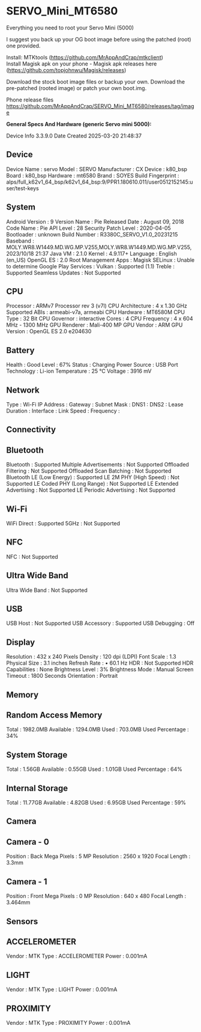 # SERVO_Mini_MT6580
Everything you need to root your Servo Mini (5000) 

I suggest you back up your OG boot image before using the patched (root) one provided.

Install: 
MTKtools (https://github.com/MrAppAndCrap/mtkclient)  
Install Magisk apk on your phone - Magisk apk releases here (https://github.com/topjohnwu/Magisk/releases)  

Download the stock boot image files or backup your own. 
Download the pre-patched (rooted image) or patch your own boot.img.  

Phone release files https://github.com/MrAppAndCrap/SERVO_Mini_MT6580/releases/tag/image  


**General Specs And Hardware (generic Servo mini 5000):**

Device Info 3.3.9.0
Date Created 2025-03-20 21:48:37

Device
--------------------------------------------------------
Device Name : servo
Model : SERVO
Manufacturer : CX
Device : k80_bsp
Board : k80_bsp
Hardware : mt6580
Brand : SOYES
Build Fingerprint : alps/full_k62v1_64_bsp/k62v1_64_bsp:9/PPR1.180610.011/user0512152145:user/test-keys


System
--------------------------------------------------------
Android Version : 9
Version Name : Pie
Released Date : August 09, 2018
Code Name : Pie
API Level : 28
Security Patch Level : 2020-04-05
Bootloader : unknown
Build Number : R3380C_SERVO_V1.0_20231215
Baseband : MOLY.WR8.W1449.MD.WG.MP.V255,MOLY.WR8.W1449.MD.WG.MP.V255, 2023/10/18 21:37
Java VM : 2.1.0
Kernel : 4.9.117+
Language : English (en_US)
OpenGL ES : 2.0
Root Management Apps : Magisk
SELinux : Unable to determine
Google Play Services : 
Vulkan : Supported (1.1)
Treble : Supported
Seamless Updates : Not Supported


CPU
--------------------------------------------------------
Processor : ARMv7 Processor rev 3 (v7l)
CPU Architecture : 4 x 1.30 GHz
Supported ABIs : armeabi-v7a, armeabi
CPU Hardware : MT6580M
CPU Type : 32 Bit
CPU Governor : interactive
Cores : 4
CPU Frequency : 4 x 604 MHz - 1300 MHz
GPU Renderer : Mali-400 MP
GPU Vendor : ARM
GPU Version : OpenGL ES 2.0 e204630


Battery
--------------------------------------------------------
Health : Good
Level : 67%
Status : Charging
Power Source : USB Port
Technology : Li-ion
Temperature : 25 ℃
Voltage : 3916 mV



Network
--------------------------------------------------------
Type : Wi-Fi
IP Address : 
Gateway : 
Subnet Mask : 
DNS1 : 
DNS2 :
Lease Duration : 
Interface : 
Link Speed : 
Frequency : 



Connectivity
--------------------------------------------------------
Bluetooth
------------------
Bluetooth : Supported
Multiple Advertisements : Not Supported
Offloaded Filtering : Not Supported
Offloaded Scan Batching : Not Supported
Bluetooth LE (Low Energy) : Supported
LE 2M PHY (High Speed) : Not Supported
LE Coded PHY (Long Range) : Not Supported
LE Extended Advertising : Not Supported
LE Periodic Advertising : Not Supported

Wi-Fi
------------------
WiFi Direct : Supported
5GHz : Not Supported

NFC
------------------
NFC : Not Supported

Ultra Wide Band
------------------
Ultra Wide Band : Not Supported

USB
------------------
USB Host : Not Supported
USB Accessory : Supported
USB Debugging : Off


Display
--------------------------------------------------------
Resolution : 432 x 240 Pixels
Density : 120 dpi (LDPI)
Font Scale : 1.3
Physical Size : 3.1 inches
Refresh Rate : • 60.1 Hz
HDR : Not Supported
HDR Capabilities : None
Brightness Level : 3%
Brightness Mode : Manual
Screen Timeout : 1800 Seconds
Orientation : Portrait


Memory
--------------------------------------------------------
Random Access Memory
------------------
Total : 1982.0MB
Available : 1294.0MB
Used : 703.0MB
Used Percentage : 34%

System Storage
------------------
Total : 1.56GB
Available : 0.55GB
Used : 1.01GB
Used Percentage : 64%

Internal Storage
------------------
Total : 11.77GB
Available : 4.82GB
Used : 6.95GB
Used Percentage : 59%


Camera
--------------------------------------------------------
Camera - 0
------------------
Position : Back
Mega Pixels : 5 MP
Resolution : 2560 x 1920
Focal Length : 3.3mm

Camera - 1
------------------
Position : Front
Mega Pixels : 0 MP
Resolution : 640 x 480
Focal Length : 3.464mm



Sensors
--------------------------------------------------------
ACCELEROMETER
------------------
Vendor : MTK
Type : ACCELEROMETER
Power : 0.001mA

LIGHT
------------------
Vendor : MTK
Type : LIGHT
Power : 0.001mA

PROXIMITY
------------------
Vendor : MTK
Type : PROXIMITY
Power : 0.001mA
